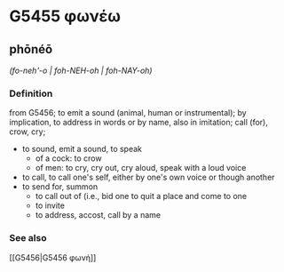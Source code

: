 # G5455 φωνέω

## phōnéō

_(fo-neh'-o | foh-NEH-oh | foh-NAY-oh)_

### Definition

from G5456; to emit a sound (animal, human or instrumental); by implication, to address in words or by name, also in imitation; call (for), crow, cry; 

- to sound, emit a sound, to speak
  - of a cock: to crow
  - of men: to cry, cry out, cry aloud, speak with a loud voice
- to call, to call one's self, either by one's own voice or though another
- to send for, summon
  - to call out of (i.e., bid one to quit a place and come to one
  - to invite
  - to address, accost, call by a name

### See also

[[G5456|G5456 φωνή]]
